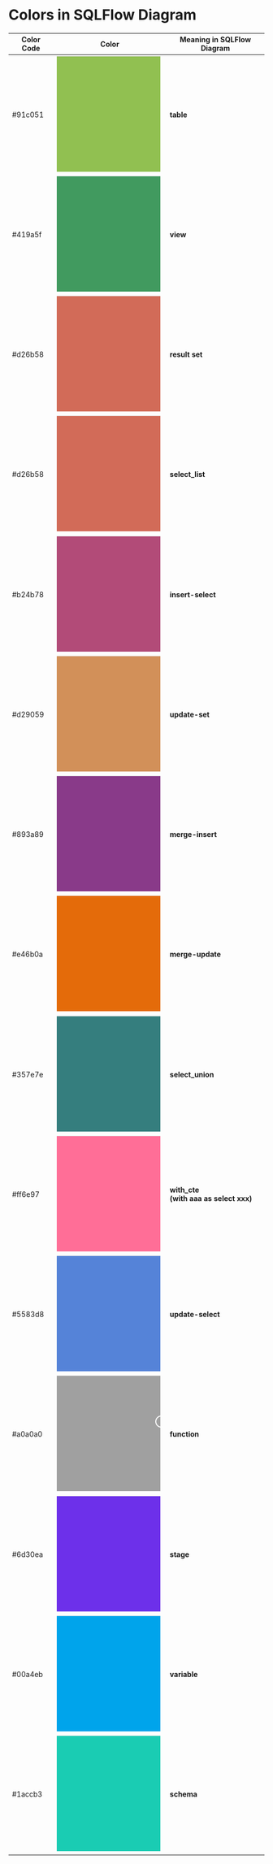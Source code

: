 # Colors in SQLFlow Diagram

<table><thead><tr><th>Color Code</th><th width="208.33333333333331">Color</th><th>Meaning in SQLFlow Diagram</th></tr></thead><tbody><tr><td>#91c051</td><td><img src="../../.gitbook/assets/图片 (12).png" alt=""></td><td><strong>table</strong></td></tr><tr><td>#419a5f</td><td><img src="../../.gitbook/assets/图片 (11).png" alt=""></td><td><strong>view</strong></td></tr><tr><td>#d26b58</td><td><img src="../../.gitbook/assets/图片 (2) (2).png" alt=""></td><td><strong>result set</strong></td></tr><tr><td>#d26b58</td><td><img src="../../.gitbook/assets/图片 (2) (2).png" alt=""></td><td><strong>select_list</strong></td></tr><tr><td>#b24b78</td><td><img src="../../.gitbook/assets/图片 (8).png" alt=""></td><td><strong>insert-select</strong></td></tr><tr><td>#d29059</td><td><img src="../../.gitbook/assets/图片 (6) (1).png" alt=""></td><td><strong>update-set</strong></td></tr><tr><td>#893a89</td><td><img src="../../.gitbook/assets/图片 (10).png" alt=""></td><td><strong>merge-insert</strong></td></tr><tr><td>#e46b0a</td><td><img src="../../.gitbook/assets/图片 (1) (2).png" alt=""></td><td><strong>merge-update</strong></td></tr><tr><td>#357e7e</td><td><img src="../../.gitbook/assets/图片 (9).png" alt=""></td><td><strong>select_union</strong></td></tr><tr><td>#ff6e97</td><td><img src="../../.gitbook/assets/图片 (3) (2).png" alt=""></td><td><strong>with_cte</strong><br><strong>(with aaa as select xxx)</strong></td></tr><tr><td>#5583d8</td><td><img src="../../.gitbook/assets/图片 (3) (2) (1).png" alt=""></td><td><strong>update-select</strong></td></tr><tr><td>#a0a0a0</td><td><img src="../../.gitbook/assets/图片 (13) (1).png" alt=""></td><td><strong>function</strong></td></tr><tr><td>#6d30ea</td><td><img src="../../.gitbook/assets/图片 (15).png" alt=""></td><td><strong>stage</strong></td></tr><tr><td>#00a4eb</td><td><img src="../../.gitbook/assets/图片 (16).png" alt=""></td><td><strong>variable</strong></td></tr><tr><td>#1accb3</td><td><img src="../../.gitbook/assets/图片 (14) (1).png" alt=""></td><td><strong>schema</strong></td></tr></tbody></table>
